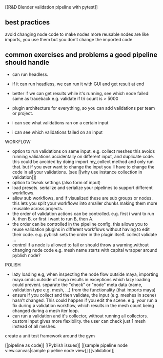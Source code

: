 [[R&D Blender validation pipeline with pytest]]
## best practices
avoid changing node code to make nodes more reusable
nodes are like imports, you use them but you don't change the imported code
## common exercises and problems a good pipeline should handle
- can run headless.
- if it can run headless, we can run it with GUI and get result at end
- better if we can get results while it's running, see which node failed
  same as traceback
  e.g. validate if tri count is > 5000
- plugin architecture for everything, so you can add validations per team or project.

- i can see what validations ran on a certain input
- i can see which validations failed on an input

WORKFLOW
- option to run validations on same input, e.g. collect meshes
  this avoids running validations accidentally on different input, and duplicate code.
  this could be avoided by doing import my_collect method and only run that.
  but if you ever want to change the input you ll have to change the code in all your validations. 
  (see [[why use instance collection in validation]])
- option to tweak settings (also form of input)
 - load presets. serialize and serialize your pipelines to support different workflows.
 - allow sub workflows, and if visualized these are sub groups or nodes.
   this lets you split your workflows into smaller chunks making them more reusable across projects.
- the order of validation actions can be controlled. e.g. first i want to run A, then B.
  or first i want to run B, then A.
- the order can be controlled in the pipeline config. 
  this allows you to reuse validation plugins in different workflows without having to edit their code. e.g. pyblish sets the order in the plugin itself. collect validate ...
- control if a node is allowed to fail or should throw a warning,without changing node code
  e.g. mesh name starts with capital
  wrapper around pyblish node?

POLISH
- lazy loading
  e.g, when inspecting the node flow outside maya, importing maya.cmds outside of maya results in exceptions which lazy loading could prevent.
  separate the "check" or "node" meta data (name, validation type e.g. mesh, ...) 
  from the functionality (that imports maya)
- ensure if you collect and then validate, the input (e.g. meshes in scene) hasn't changed.
  This could happen if you edit the scene. e.g. your run a fix during a validation workflow, which results in the mesh count being changed during a mesh iter loop.
- can run a validation and it's collector, without running all collectors.
  custom input gives more flexibility. the user can check just 1 mesh instead of all meshes.

create a unit test framework around the gym

[[pipeline as code]]
[[Pyblish issues]]
[[sample pipeline node view.canvas|sample pipeline node view]]
[[validation]]